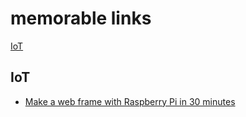 # memorable links
[IoT](#IoT)
## IoT
- [Make a web frame with Raspberry Pi in 30 minutes](https://www.balena.io/blog/make-a-web-frame-with-raspberry-pi-in-30-minutes/)
